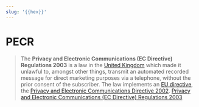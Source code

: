 ```yaml
---
slug: '{{hex}}'
---
```


# PECR

> The **Privacy and Electronic Communications (EC Directive) Regulations 2003** is a law in the [United Kingdom](https://en.wikipedia.org/wiki/United_Kingdom 'United Kingdom') which made it unlawful to, amongst other things, transmit an automated recorded message for direct marketing purposes via a telephone, without the prior consent of the subscriber. The law implements an [EU directive](https://en.wikipedia.org/wiki/EU_directive 'EU directive'), the [Privacy and Electronic Communications Directive 2002](https://en.wikipedia.org/wiki/Privacy_and_Electronic_Communications_Directive_2002 'Privacy and Electronic Communications Directive 2002'). [Privacy and Electronic Communications (EC Directive) Regulations 2003](<https://en.wikipedia.org/wiki/Privacy_and_Electronic_Communications_(EC_Directive)_Regulations_2003>)
